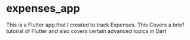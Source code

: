 # expenses_app
This is a Flutter app that   I created to track Expenses. This Covers a brief tutorial of Flutter and also covers certain advanced topics in Dart
